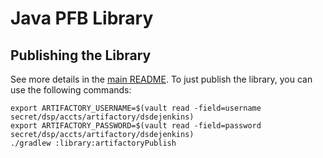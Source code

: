 Java PFB Library
===

## Publishing the Library
See more details in the [main README](../README.md#publishing-the-library-and-cli).
To just publish the library, you can use the following commands:
```shell
export ARTIFACTORY_USERNAME=$(vault read -field=username secret/dsp/accts/artifactory/dsdejenkins)
export ARTIFACTORY_PASSWORD=$(vault read -field=password secret/dsp/accts/artifactory/dsdejenkins)
./gradlew :library:artifactoryPublish
```